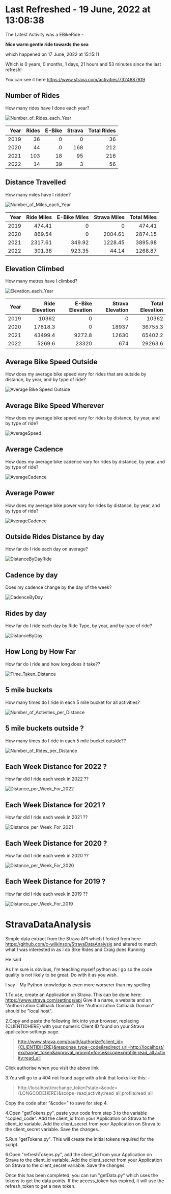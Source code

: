 # Last Refreshed - 19 June, 2022 at 13:08:38
The Latest Activity was a EBikeRide - 

<b>Nice warm gentle ride towards the sea</b> 

which happened on 17 June, 2022 at 15:15:11 

Which is 0 years, 0 months, 1 days, 21 hours and 53 minutes since the last refresh! 

You can see it here https://www.strava.com/activities/7324887819 

## Number of Rides
How many rides have I done each year?

![Number_of_Rides_each_Year](Number_of_Rides_each_Year.png?raw=true "Number_of_Rides_each_Year")

|   Year |   Rides |   E-Bike |   Strava |   Total Rides |
|-------:|--------:|---------:|---------:|--------------:|
|   2019 |      36 |        0 |        0 |            36 |
|   2020 |      44 |        0 |      168 |           212 |
|   2021 |     103 |       18 |       95 |           216 |
|   2022 |      14 |       39 |        3 |            56 |

## Distance Travelled

How many miles have I ridden?

![Number_of_Miles_each_Year](Number_of_Miles_each_Year.png?raw=true "Number_of_Miles_each_Year")

|   Year |   Ride Miles |   E-Bike Miles |   Strava Miles |   Total Miles |
|-------:|-------------:|---------------:|---------------:|--------------:|
|   2019 |       474.41 |           0    |           0    |        474.41 |
|   2020 |       869.54 |           0    |        2004.61 |       2874.15 |
|   2021 |      2317.61 |         349.92 |        1228.45 |       3895.98 |
|   2022 |       301.38 |         923.35 |          44.14 |       1268.87 |

## Elevation Climbed

How many metres have I climbed?

![Elevation_each_Year](Elevation_each_Year.png?raw=true "Elevation_each_Year")

|   Year |   Ride Elevation |   E-Bike Elevation |   Strava Elevation |   Total Elevation |
|-------:|-----------------:|-------------------:|-------------------:|------------------:|
|   2019 |          10362   |                0   |                  0 |           10362   |
|   2020 |          17818.3 |                0   |              18937 |           36755.3 |
|   2021 |          43499.4 |             9272.8 |              12630 |           65402.2 |
|   2022 |           5269.6 |            23320   |                674 |           29263.6 |

## Average Bike Speed Outside
How does my average bike speed vary for rides that are outside by distance, by year, and by type of ride?

![Average Bike Speed Outside](AverageSpeedOutSide.png?raw=true "Average Bike Speed Outside")

## Average Bike Speed Wherever
How does my average bike speed vary for rides by distance, by year, and by type of ride?

![AverageSpeed](AverageSpeed.png?raw=true "Average Bike Speed per Distance")

## Average Cadence
How does my average bike cadence vary for rides by distance, by year, and by type of ride?

![AverageCadence](AverageCadence.png?raw=true "Average Cadence per Distance")

## Average Power
How does my average bike power vary for rides by distance, by year, and by type of ride?

![AverageCadence](AveragePower.png?raw=true "Average Power per Distance")

## Outside Rides Distance by day
How far do I ride each day on average?

![DistanceByDayRide](DistanceByDayRide.png?raw=true "DistanceByDayRide")

## Cadence by day
Does my cadence change by the day of the week?

![CadenceByDay](CadenceByDay.png?raw=true "CadenceByDay")

## Rides by day
How far do I ride each day by Ride Type, by year, and by type of ride?

![DistanceByDay](DistanceByDay.png?raw=true "DistanceByDay")

## How Long by How Far
How far do I ride and how long does it take??

![Time_Taken_Distance](Time_Taken_Distance.png?raw=true "Time_Taken_Distance")

## 5 mile buckets
How many times do I ride in each 5 mile bucket for all activities?

![Number_of_Activities_per_Distance](Number_of_Activities_per_Distance.png?raw=true "Number_of_Activities_per_Distance")

## 5 mile buckets outside ?
How many times do I ride in each 5 mile bucket outside??

![Number_of_Rides_per_Distance](Number_of_Rides_per_Distance.png?raw=true "Number_of_Rides_per_Distance")

## Each Week Distance for 2022 ?
How far did I ride each week in 2022 ??

![Distance_per_Week_For_2022](Distance_per_Week_For_2022.png?raw=true "Distance_per_Week_For_2022")

## Each Week Distance for 2021 ?
How far did I ride each week in 2021 ??

![Distance_per_Week_For_2021](Distance_per_Week_For_2021.png?raw=true "Distance_per_Week_For_2021")

## Each Week Distance for 2020 ?
How far did I ride each week in 2020 ??

![Distance_per_Week_For_2020](Distance_per_Week_For_2020.png?raw=true "Distance_per_Week_For_2020")

## Each Week Distance for 2019 ?
How far did I ride each week in 2019 ??

![Distance_per_Week_For_2019](Distance_per_Week_For_2019.png?raw=true "Distance_per_Week_For_2019")

# StravaDataAnalysis
Simple data extract from the Strava API which I forked from here https://github.com/c-wilkinson/StravaDataAnalysis and altered to match what I was interested in as I do Bike Rides and Craig does Running

He said

As I'm sure is obvious, I'm teaching myself python as I go so the code quality is not likely to be great.  Do with it as you wish.

I say - My Python knowledge is even more worserer than my spelling 

1.To use, create an Application on Strava.  This can be done here: https://www.strava.com/settings/api
Give it a name, a website and an "Authorization Callback Domain".  The "Authorization Callback Domain" should be "local host".

2.Copy and paste the following link into your browser, replacing {CLIENTIDHERE} with your numeric Client ID found on your Strava application settings page.
> http://www.strava.com/oauth/authorize?client_id={CLIENTIDHERE}&response_type=code&redirect_uri=http://localhost/exchange_token&approval_prompt=force&scope=profile:read_all,activity:read_all

Click authorise when you visit the above link

3.You will go to a 404 not found page with a link that looks like this: -
> http://localhost/exchange_token?state=&code={LONGCODEHERE}&scope=read,activity:read_all,profile:read_all

Copy the code after "&code=" to save for step 4.

4.Open "getTokens.py", paste your code from step 3 to the variable "copied_code".  Add the client_id from your Application on Strava to the client_id variable.  Add the client_secret from your Application on Strava to the client_secret variable.  Save the changes.

5.Run "getTokens.py".  This will create the initial tokens required for the script.

6.Open "refreshTokens.py", add the client_id from your Application on Strava to the client_id variable.  Add the client_secret from your Application on Strava to the client_secret variable.  Save the changes.

Once this has been completed, you can run "getData.py" which uses the tokens to get the data points.  If the access_token has expired, it will use the refresh_token to get a new token.

